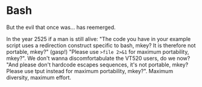 # Bash

But the evil that once was… has reemerged.

In the year 2525 if a man is still alive: "The code you have in your example script uses a redirection construct specific to bash, mkey? It is therefore not portable, mkey?" (gasp!) "Please use `>file 2>&1` for maximum portability, mkey?". We don't wanna discomfortabulate the VT520 users, do we now? "And please don't hardcode escapes sequences, it's not portable, mkey? Please use tput instead for maximum portability, mkey?". Maximum diversity, maximum effort.
